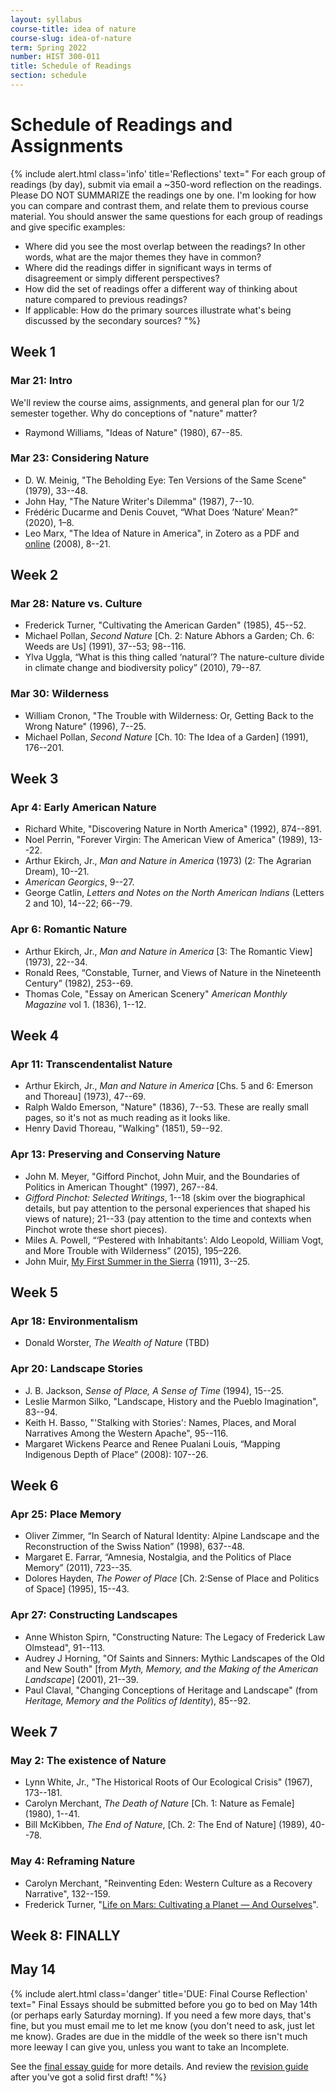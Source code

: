 ```yaml
---
layout: syllabus
course-title: idea of nature
course-slug: idea-of-nature
term: Spring 2022
number: HIST 300-011
title: Schedule of Readings
section: schedule
---
```


# Schedule of Readings and Assignments

{% include alert.html class='info' title='Reflections' text="
For each group of readings (by day), submit via email a ~350-word reflection on the readings.  Please DO NOT SUMMARIZE the readings one by one. I'm looking for how you can compare and contrast them, and relate them to previous course material. You should answer the same questions for each group of readings and give specific examples:
- Where did you see the most overlap between the readings? In other words, what are the major themes they have in common?
- Where did the readings differ in significant ways in terms of disagreement or simply different perspectives?
- How did the set of readings offer a different way of thinking about nature compared to previous readings?
- If applicable: How do the primary sources illustrate what's being discussed by the secondary sources?
"%}


## Week 1

### Mar 21: Intro
We'll review the course aims, assignments, and general plan for our 1/2 semester together. Why do conceptions of "nature" matter?
- Raymond Williams, "Ideas of Nature" (1980), 67--85.


### Mar 23: Considering Nature
- D. W. Meinig, "The Beholding Eye: Ten Versions of the Same Scene" (1979), 33--48.
- John Hay, "The Nature Writer's Dilemma" (1987), 7--10.
- Frédéric Ducarme and Denis Couvet, “What Does ‘Nature’ Mean?” (2020), 1–8.
- Leo Marx, "The Idea of Nature in America", in Zotero as a PDF and [online](https://www.amacad.org/publication/idea-nature-america) (2008), 8--21.



## Week 2

### Mar 28: Nature vs. Culture
- Frederick Turner, "Cultivating the American Garden" (1985), 45--52.
- Michael Pollan, _Second Nature_ [Ch. 2: Nature Abhors a Garden; Ch. 6: Weeds are Us] (1991), 37--53; 98--116.
- Ylva Uggla, “What is this thing called ‘natural’? The nature-culture divide in climate change and biodiversity policy” (2010), 79--87.


### Mar 30: Wilderness
- William Cronon, "The Trouble with Wilderness: Or, Getting Back to the Wrong Nature" (1996), 7--25.
- Michael Pollan, _Second Nature_ [Ch. 10: The Idea of a Garden] (1991), 176--201.



## Week 3

### Apr 4: Early American Nature
- Richard White, "Discovering Nature in North America" (1992), 874--891.
- Noel Perrin, "Forever Virgin: The American View of America" (1989), 13--22.
- Arthur Ekirch, Jr., _Man and Nature in America_ (1973) (2: The Agrarian Dream), 10--21.
- _American Georgics_, 9--27.
- George Catlin, _Letters and Notes on the North American Indians_ (Letters 2 and 10), 14--22; 66--79.


### Apr 6: Romantic Nature
- Arthur Ekirch, Jr., _Man and Nature in America_ [3: The Romantic View] (1973), 22--34.
- Ronald Rees, “Constable, Turner, and Views of Nature in the Nineteenth Century” (1982), 253--69.
- Thomas Cole, "Essay on American Scenery" _American Monthly Magazine_ vol 1. (1836), 1--12.




## Week 4
### Apr 11: Transcendentalist Nature
- Arthur Ekirch, Jr., _Man and Nature in America_ [Chs. 5 and 6: Emerson and Thoreau] (1973), 47--69.
- Ralph Waldo Emerson, "Nature" (1836), 7--53. These are really small pages, so it's not as much reading as it looks like.
- Henry David Thoreau, "Walking" (1851), 59--92.



### Apr 13: Preserving and Conserving Nature
- John M. Meyer, "Gifford Pinchot, John Muir, and the Boundaries of Politics in American Thought" (1997), 267--84.
- _Gifford Pinchot: Selected Writings_, 1--18 (skim over the biographical details, but pay attention to the personal experiences that shaped his views of nature); 21--33 (pay attention to the time and contexts when Pinchot wrote these short pieces).
- Miles A. Powell, “‘Pestered with Inhabitants’: Aldo Leopold, William Vogt, and More Trouble with Wilderness” (2015), 195–226.
- John Muir, [My First Summer in the Sierra](https://www.google.com/books/edition/My_First_Summer_in_the_Sierra/ymNIAAAAMAAJ?hl=en&gbpv=1) (1911), 3--25.



## Week 5
### Apr 18: Environmentalism
- Donald Worster, _The Wealth of Nature_ (TBD)


### Apr 20: Landscape Stories
- J. B. Jackson, _Sense of Place, A Sense of Time_ (1994), 15--25.
- Leslie Marmon Silko, "Landscape, History and the Pueblo Imagination", 83--94.
- Keith H. Basso, "'Stalking with Stories': Names, Places, and Moral Narratives Among the Western Apache", 95--116.
- Margaret Wickens Pearce and Renee Pualani Louis, “Mapping Indigenous Depth of Place” (2008): 107--26.



## Week 6
### Apr 25: Place Memory
- Oliver Zimmer, “In Search of Natural Identity: Alpine Landscape and the Reconstruction of the Swiss Nation” (1998), 637--48.
- Margaret E. Farrar, “Amnesia, Nostalgia, and the Politics of Place Memory” (2011), 723--35.
- Dolores Hayden, _The Power of Place_ [Ch. 2:Sense of Place and Politics of Space] (1995), 15--43.


### Apr 27: Constructing Landscapes
- Anne Whiston Spirn, "Constructing Nature: The Legacy of Frederick Law Olmstead", 91--113.
- Audrey J Horning, "Of Saints and Sinners: Mythic Landscapes of the Old and New South" [from _Myth, Memory, and the Making of the American Landscape_] (2001), 21--39.
- Paul Claval, "Changing Conceptions of Heritage and Landscape" (from _Heritage, Memory and the Politics of Identity_), 85--92.



## Week 7
### May 2: The existence of Nature
- Lynn White, Jr., "The Historical Roots of Our Ecological Crisis" (1967), 173--181.
- Carolyn Merchant, _The Death of Nature_ [Ch. 1: Nature as Female] (1980), 1--41.
- Bill McKibben, _The End of Nature_, [Ch. 2: The End of Nature] (1989), 40--78.


### May 4: Reframing Nature
- Carolyn Merchant, "Reinventing Eden: Western Culture as a Recovery Narrative", 132--159.
- Frederick Turner, "[Life on Mars: Cultivating a Planet — And Ourselves](http://frederickturnerpoet.com/?page_id=88)".



## Week 8: FINALLY

## May 14
{% include alert.html class='danger' title='DUE: Final Course Reflection' text="
Final Essays should be submitted before you go to bed on May 14th (or perhaps early Saturday morning). If you need a few more days, that's fine, but you must email me to let me know (you don't need to ask, just let me know). Grades are due in the middle of the week so there isn't much more leeway I can give you, unless you want to take an Incomplete.

See the [final essay guide](final-essay-guide) for more details. And review the [revision guide](writing-advice) after you've got a solid first draft!
"%}
